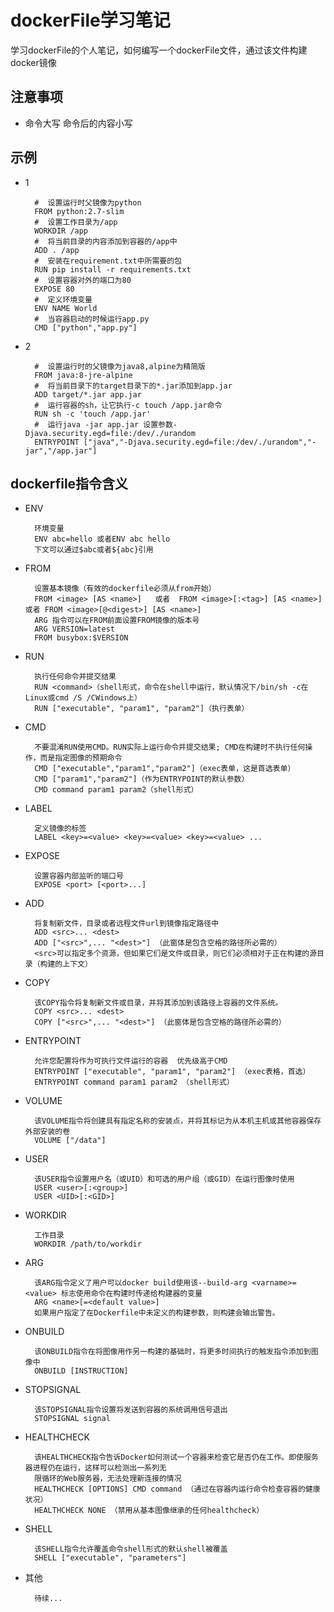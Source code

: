 # dockerFile学习笔记

学习dockerFile的个人笔记，如何编写一个dockerFile文件，通过该文件构建docker镜像

## 注意事项

* 命令大写  命令后的内容小写

## 示例

* 1

        #  设置运行时父镜像为python
        FROM python:2.7-slim
        #  设置工作目录为/app
        WORKDIR /app
        #  将当前目录的内容添加到容器的/app中
        ADD . /app
        #  安装在requirement.txt中所需要的包
        RUN pip install -r requirements.txt
        #  设置容器对外的端口为80
        EXPOSE 80
        #  定义环境变量
        ENV NAME World
        #  当容器启动的时候运行app.py
        CMD ["python","app.py"]
        
* 2
        
        #  设置运行时的父镜像为java8,alpine为精简版
        FROM java:8-jre-alpine
        #  将当前目录下的target目录下的*.jar添加到app.jar
        ADD target/*.jar app.jar
        #  运行容器的sh，让它执行-c touch /app.jar命令
        RUN sh -c 'touch /app.jar'
        #  运行java -jar app.jar 设置参数-Djava.security.egd=file:/dev/./urandom
        ENTRYPOINT ["java","-Djava.security.egd=file:/dev/./urandom","-jar","/app.jar"]
        
## dockerfile指令含义

* ENV

        环境变量
        ENV abc=hello 或者ENV abc hello
        下文可以通过$abc或者${abc}引用
        
* FROM

        设置基本镜像（有效的dockerfile必须从from开始）
        FROM <image> [AS <name>]   或者  FROM <image>[:<tag>] [AS <name>]  或者 FROM <image>[@<digest>] [AS <name>]
        ARG 指令可以在FROM前面设置FROM镜像的版本号
        ARG VERSION=latest
        FROM busybox:$VERSION
        
* RUN

        执行任何命令并提交结果
        RUN <command>（shell形式，命令在shell中运行，默认情况下/bin/sh -c在Linux或cmd /S /CWindows上）
        RUN ["executable", "param1", "param2"]（执行表单）
        
* CMD

        不要混淆RUN使用CMD。RUN实际上运行命令并提交结果; CMD在构建时不执行任何操作，而是指定图像的预期命令
        CMD ["executable","param1","param2"]（exec表单，这是首选表单）
        CMD ["param1","param2"]（作为ENTRYPOINT的默认参数）
        CMD command param1 param2（shell形式）
        
* LABEL

        定义镜像的标签
        LABEL <key>=<value> <key>=<value> <key>=<value> ...
        
* EXPOSE

        设置容器内部监听的端口号
        EXPOSE <port> [<port>...]
        
* ADD

        将复制新文件，目录或者远程文件url到镜像指定路径中
        ADD <src>... <dest>
        ADD ["<src>",... "<dest>"] （此窗体是包含空格的路径所必需的）
        <src>可以指定多个资源，但如果它们是文件或目录，则它们必须相对于正在构建的源目录（构建的上下文）
        
* COPY

        该COPY指令将复制新文件或目录，并将其添加到该路径上容器的文件系统。
        COPY <src>... <dest>
        COPY ["<src>",... "<dest>"] （此窗体是包含空格的路径所必需的）
        
* ENTRYPOINT

        允许您配置将作为可执行文件运行的容器  优先级高于CMD
        ENTRYPOINT ["executable", "param1", "param2"] （exec表格，首选）
        ENTRYPOINT command param1 param2 （shell形式）
        
* VOLUME

        该VOLUME指令将创建具有指定名称的安装点，并将其标记为从本机主机或其他容器保存外部安装的卷
        VOLUME ["/data"]
        
* USER

        该USER指令设置用户名（或UID）和可选的用户组（或GID）在运行图像时使用
        USER <user>[:<group>]
        USER <UID>[:<GID>]
        
* WORKDIR

        工作目录
        WORKDIR /path/to/workdir
        
* ARG

        该ARG指令定义了用户可以docker build使用该--build-arg <varname>=<value> 标志使用命令在构建时传递给构建器的变量
        ARG <name>[=<default value>]
        如果用户指定了在Dockerfile中未定义的构建参数，则构建会输出警告。
        
* ONBUILD

        该ONBUILD指令在将图像用作另一构建的基础时，将更多时间执行的触发指令添加到图像中
        ONBUILD [INSTRUCTION]

* STOPSIGNAL

        该STOPSIGNAL指令设置将发送到容器的系统调用信号退出
        STOPSIGNAL signal
        
* HEALTHCHECK

        该HEALTHCHECK指令告诉Docker如何测试一个容器来检查它是否仍在工作。即使服务器进程仍在运行，这样可以检测出一系列无
        限循环的Web服务器，无法处理新连接的情况
        HEALTHCHECK [OPTIONS] CMD command （通过在容器内运行命令检查容器的健康状况）
        HEALTHCHECK NONE （禁用从基本图像继承的任何healthcheck）
        
* SHELL

        该SHELL指令允许覆盖命令shell形式的默认shell被覆盖
        SHELL ["executable", "parameters"]
        
* 其他

        待续...